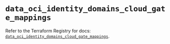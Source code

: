 # `data_oci_identity_domains_cloud_gate_mappings`

Refer to the Terraform Registry for docs: [`data_oci_identity_domains_cloud_gate_mappings`](https://registry.terraform.io/providers/oracle/oci/7.19.0/docs/data-sources/identity_domains_cloud_gate_mappings).
